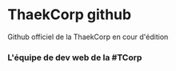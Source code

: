 # ThaekCorp github

Github officiel de la ThaekCorp en cour d'édition

### L'équipe de dev web de la #TCorp